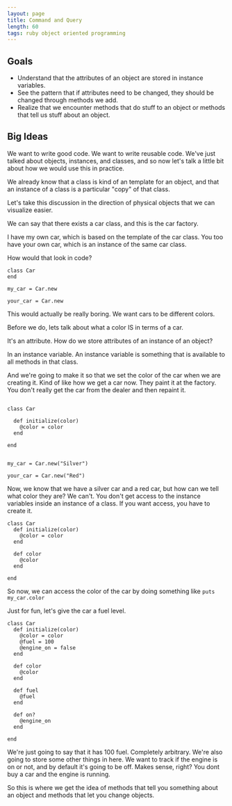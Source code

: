 ```yaml
---
layout: page
title: Command and Query
length: 60
tags: ruby object oriented programming
---
```



## Goals
* Understand that the attributes of an object are stored in instance variables.
* See the pattern that if attributes need to be changed, they should be
changed through methods we add.
* Realize that we encounter methods that do stuff to an object or methods
that tell us stuff about an object.

## Big Ideas

We want to write good code. We want to write reusable code. We've just
talked about objects, instances, and classes, and so now let's talk a little
bit about how we would use this in practice.

We already know that a class is kind of an template for an object, and that
an instance of a class is a particular "copy" of that class.

Let's take this discussion in the direction of physical objects that we can
visualize easier.

We can say that there exists a car class, and this is the car factory.

I have my own car, which is based on the template of the car class. You too
have your own car, which is an instance of the same car class.

How would that look in code?

```
class Car
end

my_car = Car.new

your_car = Car.new
```

This would actually be really boring. We want cars to be different colors.

Before we do, lets talk about what a color IS in terms of a car.

It's an attribute. How do we store attributes of an instance of an object?

In an instance variable. An instance variable is something that is available
to all methods in that class.

And we're going to make it so that we set the color of the car when we are
creating it. Kind of like how we get a car now. They paint it at the factory.
You don't really get the car from the dealer and then repaint it.


```

class Car

  def initialize(color)
    @color = color
  end

end


my_car = Car.new("Silver")

your_car = Car.new("Red")
```


Now, we know that we have a silver car and a red car, but how can we tell what
color they are? We can't. You don't get access to the instance variables
inside an instance of a class. If you want access, you have to create it.

```
class Car
  def initialize(color)
    @color = color
  end

  def color
    @color
  end

end
```

So now, we can access the color of the car by doing something like
`puts my_car.color`

Just for fun, let's give the car a fuel level.

```
class Car
  def initialize(color)
    @color = color
    @fuel = 100
    @engine_on = false
  end

  def color
    @color
  end

  def fuel
    @fuel
  end

  def on?
    @engine_on
  end

end
```

We're just going to say that it has 100 fuel. Completely arbitrary. We're also
going to store some other things in here. We want to track if the engine is
on or not, and by default it's going to be off. Makes sense, right? You dont
buy a car and the engine is running.

So this is where we get the idea of methods that tell you something about an
object and methods that let you change objects.
